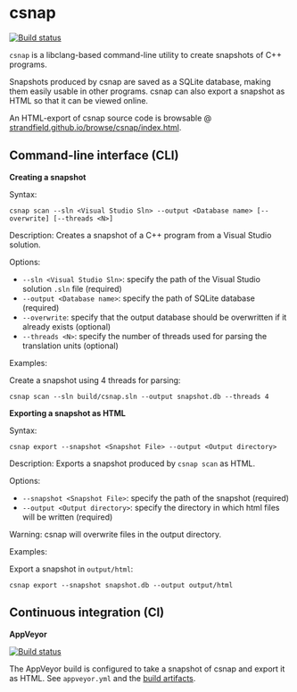 
# csnap

[![Build status](https://ci.appveyor.com/api/projects/status/find8sqtr41m8akm?svg=true)](https://ci.appveyor.com/project/strandfield/csnap)

`csnap` is a libclang-based command-line utility to create snapshots of C++ programs.

Snapshots produced by csnap are saved as a SQLite database, making them easily usable 
in other programs.
csnap can also export a snapshot as HTML so that it can be viewed online.

An HTML-export of csnap source code is browsable @ [strandfield.github.io/browse/csnap/index.html](https://strandfield.github.io/browse/csnap/index.html).

## Command-line interface (CLI)

**Creating a snapshot**

Syntax:
```
csnap scan --sln <Visual Studio Sln> --output <Database name> [--overwrite] [--threads <N>]
```

Description: 
Creates a snapshot of a C++ program from a Visual Studio solution.

Options:
- `--sln <Visual Studio Sln>`: specify the path of the Visual Studio solution `.sln` file (required)
- `--output <Database name>`: specify the path of SQLite database (required)
- `--overwrite`: specify that the output database should be overwritten if it already exists (optional)
- `--threads <N>`: specify the number of threads used for parsing the translation units (optional)

Examples: 

Create a snapshot using 4 threads for parsing:
```
csnap scan --sln build/csnap.sln --output snapshot.db --threads 4
```

**Exporting a snapshot as HTML**

Syntax:
```
csnap export --snapshot <Snapshot File> --output <Output directory>
```

Description: 
Exports a snapshot produced by `csnap scan` as HTML.

Options:
- `--snapshot <Snapshot File>`: specify the path of the snapshot (required)
- `--output <Output directory>`: specify the directory in which html files will be written (required)

Warning: csnap will overwrite files in the output directory.

Examples: 

Export a snapshot in `output/html`:
```
csnap export --snapshot snapshot.db --output output/html
```

## Continuous integration (CI)

**AppVeyor**

[![Build status](https://ci.appveyor.com/api/projects/status/find8sqtr41m8akm?svg=true)](https://ci.appveyor.com/project/strandfield/csnap)

The AppVeyor build is configured to take a snapshot of csnap and export 
it as HTML.
See `appveyor.yml` and the [build artifacts](https://ci.appveyor.com/project/strandfield/csnap/build/artifacts).
